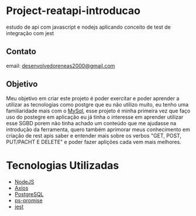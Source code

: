 # Project-reatapi-introducao
estudo de api com javascript e nodejs aplicando conceito de test de integração com jest

## Contato
email: desenvolvedoreneas2000@gmail.com

## Objetivo
Meu objetivo em criar este projeto é poder exercitar e poder aprender a utilizar as tecnologias como postgre que eu não 
utilizo muito, eu tenho uma familiaridade mais com o <a target="_blank" href="https://www.mysql.com/">MySql<a>, esse projeto é minha primeira vez que faço uso do postegre 
em aplicação  eu já tinha o interesse  em aprender utilizar esse SGBD porem não tinha achado um conteúdo que me ajudasse
na introdução da ferramenta, quero  também aprimorar meus conhecimento em criação de rest apis saber e entender mais 
sobre os verbos "GET, POST, PUT/PACHT E DELETE" e poder fazer aplições cada vem mais melhores.

# Tecnologias Utilizadas
* <a  href="https://nodejs.org/en/" target="_blank">NodeJS</a>
* <a target="_blank" href="https://www.npmjs.com/package/axios">Axios<a>
* <a target="_blank" href="https://www.postgresql.org/">PostgreSQL<a>
* <a target="_blank" href="https://www.npmjs.com/package/ps-promise">ps-promise<a>
* <a target="_blank" href="https://jestjs.io/docs/en/getting-started">jest<a>
